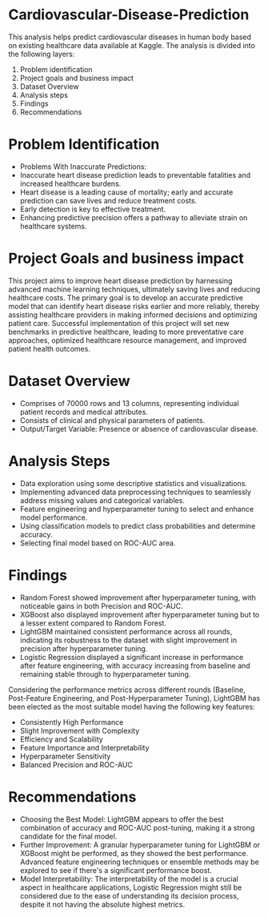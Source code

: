 # Cardiovascular-Disease-Prediction
This analysis helps predict cardiovascular diseases in human body based on existing healthcare data available at Kaggle. The analysis is divided into the following layers:

1. Problem identification
2. Project goals and business impact
3. Dataset Overview
4. Analysis steps
5. Findings
6. Recommendations

# Problem Identification
- Problems With Inaccurate Predictions:
- Inaccurate heart disease prediction leads to preventable fatalities and increased healthcare burdens.
- Heart disease is a leading cause of mortality; early and accurate prediction can save lives and reduce treatment costs.
- Early detection is key to effective treatment.
- Enhancing predictive precision offers a pathway to alleviate strain on healthcare systems.

# Project Goals and business impact
This project aims to improve heart disease prediction by harnessing advanced machine learning techniques, ultimately saving lives and reducing healthcare costs. The primary goal is to develop an accurate predictive model that can identify heart disease risks earlier and more reliably, thereby assisting healthcare providers in making informed decisions and optimizing patient care. Successful implementation of this project will set new benchmarks in predictive healthcare, leading to more preventative care approaches, optimized healthcare resource management, and improved patient health outcomes.

# Dataset Overview
- Comprises of 70000 rows and 13 columns, representing individual patient records and medical attributes.
- Consists of clinical and physical parameters of patients.
- Output/Target Variable: Presence or absence of cardiovascular disease.

# Analysis Steps
- Data exploration using some descriptive statistics and visualizations.
- Implementing advanced data preprocessing techniques to seamlessly address missing values and categorical variables.
- Feature engineering and hyperparameter tuning to select and enhance model performance.
- Using classification models to predict class probabilities and determine accuracy.
- Selecting final model based on ROC-AUC area.

# Findings
- Random Forest showed improvement after hyperparameter tuning, with noticeable gains in both Precision and ROC-AUC.
- XGBoost also displayed improvement after hyperparameter tuning but to a lesser extent compared to Random Forest.
- LightGBM maintained consistent performance across all rounds, indicating its robustness to the dataset with slight improvement   in precision after hyperparameter tuning.
- Logistic Regression displayed a significant increase in performance after feature engineering, with accuracy increasing from    baseline and remaining stable through to hyperparameter tuning.

Considering the performance metrics across different rounds (Baseline, Post-Feature Engineering, and Post-Hyperparameter Tuning), LightGBM has been elected as the most suitable model having the following key features:
-   Consistently High Performance
-   Slight Improvement with Complexity
-   Efficiency and Scalability
-   Feature Importance and Interpretability
-   Hyperparameter Sensitivity
-   Balanced Precision and ROC-AUC

# Recommendations
- Choosing the Best Model: LightGBM appears to offer the best combination of accuracy and ROC-AUC post-tuning, making it a strong candidate for the final model.
- Further Improvement: A granular hyperparameter tuning for LightGBM or XGBoost might be performed, as they showed the best performance. Advanced feature engineering techniques or ensemble methods may be explored to see if there's a significant performance boost.
- Model Interpretability: The interpretability of the model is a crucial aspect in healthcare applications, Logistic Regression might still be considered due to the ease of understanding its decision process, despite it not having the absolute highest metrics.
